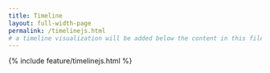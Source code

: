 ```yaml
---
title: Timeline
layout: full-width-page
permalink: /timelinejs.html
# a timeline visualization will be added below the content in this file
---
```


{% include feature/timelinejs.html %}
